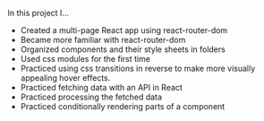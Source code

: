 In this project I...

- Created a multi-page React app using react-router-dom
- Became more familiar with react-router-dom
- Organized components and their style sheets in folders
- Used css modules for the first time
- Practiced using css transitions in reverse to make more visually appealing
  hover effects.
- Practiced fetching data with an API in React
- Practiced processing the fetched data
- Practiced conditionally rendering parts of a component
